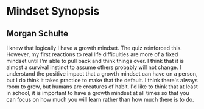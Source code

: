 # Mindset Synopsis
## Morgan Schulte

I knew that logically I have a growth mindset. The quiz reinforced this. However, my first reactions to real life difficulties are more of a fixed mindset until I'm able to pull back and think things over. I think that it is almost a survival instinct to assume others probably will not change. I understand the positive impact that a growth mindset can have on a person, but I do think it takes practice to make that the default. I think there's always room to grow, but humans are creatures of habit. I'd like to think that at least in school, it is important to have a growth mindset at all times so that you can focus on how much you will learn rather than how much there is to do. 
